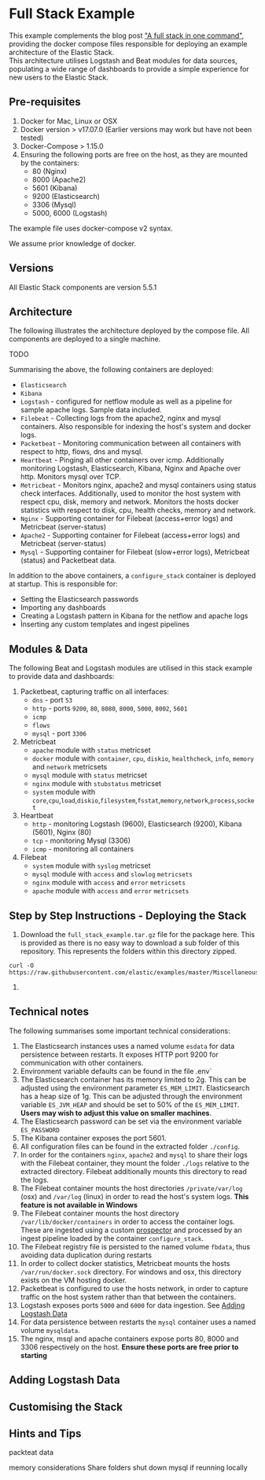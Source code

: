 # Full Stack Example

This example complements the blog post ["A full stack in one command"](TODO), providing the docker compose files responsible for deploying an example architecture of the Elastic Stack.  
This architecture utilises Logstash and Beat modules for data sources, populating a wide range of dashboards to provide a simple experience for new users to the Elastic Stack.
 
 
## Pre-requisites

1. Docker for Mac, Linux or OSX
1. Docker version > v17.07.0 (Earlier versions may work but have not been tested)
1. Docker-Compose > 1.15.0
1. Ensuring the following ports are free on the host, as they are mounted by the containers:
    - 80 (Nginx)
    - 8000 (Apache2)
    - 5601 (Kibana)
    - 9200 (Elasticsearch)
    - 3306 (Mysql)
    - 5000, 6000 (Logstash)
    
The example file uses docker-compose v2 syntax.

We assume prior knowledge of docker.

## Versions

All Elastic Stack components are version 5.5.1

## Architecture 

The following illustrates the architecture deployed by the compose file.  All components are deployed to a single machine.


TODO


Summarising the above, the following containers are deployed:

* `Elasticsearch`
* `Kibana`
* `Logstash` - configured for netflow module as well as a pipeline for sample apache logs. Sample data included.
* `Filebeat` - Collecting logs from the apache2, nginx and mysql containers. Also responsible for indexing the host's system and docker logs.
* `Packetbeat` - Monitoring communication between all containers with respect to http, flows, dns and mysql.
* `Heartbeat` - Pinging all other containers over icmp. Additionally monitoring Logstash, Elasticsearch, Kibana, Nginx and Apache over http. Monitors mysql over TCP.
* `Metricbeat` - Monitors nginx, apache2 and mysql containers using status check interfaces. Additionally, used to monitor the host system with respect cpu, disk, memory and network. Monitors the hosts docker statistics with respect to disk, cpu, health checks, memory and network.
* `Nginx` - Supporting container for Filebeat (access+error logs) and Metricbeat (server-status)
* `Apache2` - Supporting container for Filebeat (access+error logs) and Metricbeat (server-status)
* `Mysql` - Supporting container for Filebeat (slow+error logs), Metricbeat (status) and Packetbeat data.

In addition to the above containers, a `configure_stack` container is deployed at startup.  This is responsible for:

* Setting the Elasticsearch passwords
* Importing any dashboards
* Creating a Logstash pattern in Kibana for the netflow and apache logs
* Ìnserting any custom templates and ingest pipelines


## Modules & Data

The following Beat and Logstash modules are utilised in this stack example to provide data and dashboards:

1. Packetbeat, capturing traffic on all interfaces:
    - `dns` - port `53`
    - `http` - ports `9200`, `80`, `8080`, `8000`, `5000`, `8002`, `5601`
    - `icmp`
    - `flows`
    - `mysql` - port `3306`
1. Metricbeat
    - `apache` module with `status` metricset
    - `docker` module with `container`, `cpu`, `diskio`, `healthcheck`, `info`, `memory` and `network` metricsets 
    - `mysql` module with `status` metricset
    - `nginx` module with `stubstatus` metricset
    - `system` module with `core`,`cpu`,`load`,`diskio`,`filesystem`,`fsstat`,`memory`,`network`,`process`,`socket`
1. Heartbeat
    - `http` - monitoring Logstash (9600), Elasticsearch (9200), Kibana (5601), Nginx (80)
    - `tcp` - monitoring Mysql (3306)
    - `icmp` - monitoring all containers
1. Filebeat
    - `system` module with `syslog` metricset
    - `mysql` module with `access` and `slowlog` `metricsets`
    - `nginx` module with `access` and `error` `metricsets` 
    - `apache` module with `access` and `error` `metricsets`

## Step by Step Instructions - Deploying the Stack

1. Download the `full_stack_example.tar.gz` file for the package here.  This is provided as there is no easy way to download a sub folder of this repository.  This represents the folders within this directory zipped.

```shell
curl -O https://raw.githubusercontent.com/elastic/examples/master/Miscellaneous/docker/full_stack_example/full_stack_example.tar.gz
```


1. 



## Technical notes

The following summarises some important technical considerations:

1. The Elasticsearch instances uses a named volume `esdata` for data persistence between restarts. It exposes HTTP port 9200 for communication with other containers. 
1. Environment variable defaults can be found in the file .env`
1. The Elasticsearch container has its memory limited to 2g. This can be adjusted using the environment parameter `ES_MEM_LIMIT`. Elasticsearch has a heap size of 1g. This can be adjusted through the environment variable `ES_JVM_HEAP` and should be set to 50% of the `ES_MEM_LIMIT`.  **Users may wish to adjust this value on smaller machines**.
1. The Elasticsearch password can be set via the environment variable `ES_PASSWORD`
1. The Kibana container exposes the port 5601.
1. All configuration files can be found in the extracted folder `./config`.
1. In order for the containers `nginx`, `apache2` and `mysql` to share their logs with the Filebeat container, they mount the folder `./logs` relative to the extracted directory. Filebeat additionally mounts this directory to read the logs.
1. The Filebeat container mounts the host directories `/private/var/log` (osx) and `/var/log` (linux) in order to read the host's system logs. **This feature is not available in Windows**
1. The Filebeat container mounts the host directory `/var/lib/docker/containers` in order to access the container logs.  These are ingested using a custom [prospector](TODO) and processed by an ingest pipeline loaded by the container `configure_stack`.
1. The Filebeat registry file is persisted to the named volume `fbdata`, thus avoiding data duplication during restarts
1. In order to collect docker statistics, Metricbeat mounts the hosts `/var/run/docker.sock` directory.  For windows and osx, this directory exists on the VM hosting docker.
1. Packetbeat is configured to use the hosts network, in order to capture traffic on the host system rather than that between the containers.
1. Logstash exposes ports `5000` and `6000` for data ingestion. See [Adding Logstash Data](TODO)
1. For data persistence between restarts the `mysql` container uses a named volume `mysqldata`.
1. The nginx, msql and apache containers expose ports 80, 8000 and 3306 respectively on the host. **Ensure these ports are free prior to starting**

## Adding Logstash Data


## Customising the Stack



## Hints and Tips

packteat data

memory considerations
Share folders
shut down mysql if reunning locally
